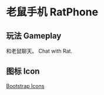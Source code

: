 # 老鼠手机 RatPhone

## 玩法 Gameplay
和老鼠聊天。 
Chat with Rat.

## 图标 Icon
[Bootstrap Icons](https://icons.bootcss.com/)